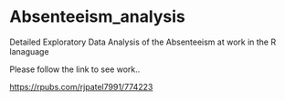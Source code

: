 # Absenteeism_analysis
Detailed Exploratory Data Analysis of the Absenteeism at work in the R lanaguage 


Please follow the link to see work..

https://rpubs.com/rjpatel7991/774223
